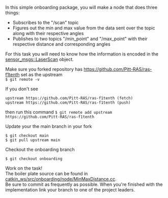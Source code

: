 In this simple onboarding package, you will make a node that does three things:
* Subscribes to the "/scan" topic
* Figures out the min and max value from the data sent over the topic along with their respective angles
* Publishes to two topics "/min_point" and "/max_point" with their respective distance and corresponding angles

For this task you will need to know how the information is encoded in the <a href="http://docs.ros.org/en/melodic/api/sensor_msgs/html/msg/LaserScan.html">sensor_msgs::LaserScan</a> object.<br>


Make sure you forked repository has https://github.com/Pitt-RAS/ras-f1tenth set as the upstream <br>
```$ git remote -v```

If you don't see
```
upstream https://github.com/Pitt-RAS/ras-f1tenth (fetch)
upstream https://github.com/Pitt-RAS/ras-f1tenth (push)
```
then run this command
```$ git remote add upstream https://github.com/Pitt-RAS/ras-f1tenth```

Update your the main branch in your fork<br>
```
$ git checkout main 
$ git pull upstream main
```

Checkout the onboarding branch
```
$ git checkout onboarding
```

Work on the task!<br>
The boiler plate source can be found in <a href="https://github.com/Pitt-RAS/ras-f1tenth/tree/onboarding/catkin_ws/src/onboarding/node">catkin_ws/src/onboarding/node/MinMaxDistance.cc</a>.<br>
Be sure to commit as frequently as possible. 
When you're finished with the implementation
link your branch to one of the project leaders.
